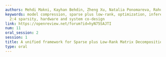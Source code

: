 ```yaml
---
authors: Mehdi Makni, Kayhan Behdin, Zheng Xu, Natalia Ponomareva, Rahul Mazumder
keywords: model compression, sparse plus low-rank, optimization, inference acceleration,
  2:4 sparsity, hardware and system co-design
link: https://openreview.net/forum?id=hyN75SAJTI
num: 11
oral_session: 2
session: 1
title: A unified framework for Sparse plus Low-Rank Matrix Decomposition for LLMs
type: oral
---
```


